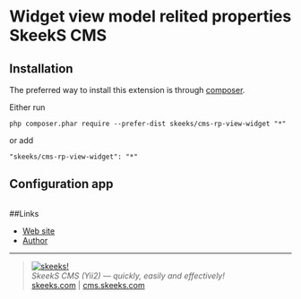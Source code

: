 Widget view model relited properties SkeekS CMS
===================================

Installation
------------

The preferred way to install this extension is through [composer](http://getcomposer.org/download/).

Either run

```
php composer.phar require --prefer-dist skeeks/cms-rp-view-widget "*"
```

or add

```
"skeeks/cms-rp-view-widget": "*"
```

Configuration app
----------

```php

```

##Links
* [Web site](http://cms.skeeks.com)
* [Author](http://skeeks.com)
___

> [![skeeks!](https://gravatar.com/userimage/74431132/13d04d83218593564422770b616e5622.jpg)](http://skeeks.com)  
<i>SkeekS CMS (Yii2) — quickly, easily and effectively!</i>  
[skeeks.com](http://skeeks.com) | [cms.skeeks.com](http://cms.skeeks.com)


